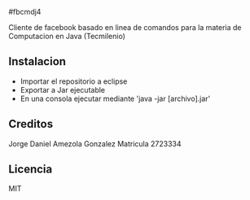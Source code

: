 #fbcmdj4

Cliente de facebook basado en linea de comandos para la materia de Computacion en Java (Tecmilenio)

## Instalacion

- Importar el repositorio a eclipse
- Exportar a Jar ejecutable
- En una consola ejecutar mediante 'java -jar [archivo].jar'

## Creditos
Jorge Daniel Amezola Gonzalez Matricula 2723334

## Licencia

MIT
